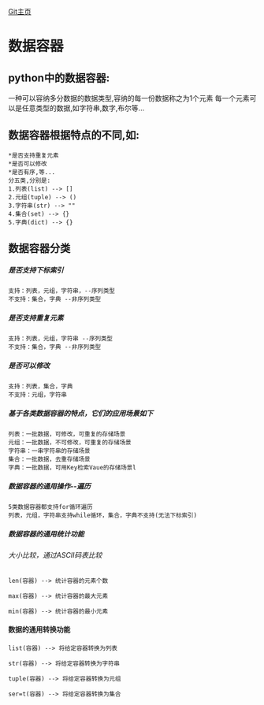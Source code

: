 
[Git主页](https://github.com/filotes/hello_world)

# 数据容器

## python中的数据容器:

一种可以容纳多分数据的数据类型,容纳的每一份数据称之为1个元素
每一个元素可以是任意类型的数据,如字符串,数字,布尔等...

## 数据容器根据特点的不同,如:

    *是否支持重复元素
    *是否可以修改
    *是否有序,等...
    分五类,分别是:
    1.列表(list) --> []
    2.元组(tuple) --> ()
    3.字符串(str) --> ""
    4.集合(set) --> {}
    5.字典(dict) --> {}


## 数据容器分类

##### 是否支持下标索引

    支持：列表，元组，字符串，--序列类型
    不支持：集合，字典 --非序列类型

##### 是否支持重复元素

    支持：列表，元组，字符串 --序列类型
    不支持：集合，字典 --非序列类型

##### 是否可以修改

    支持：列表，集合，字典
    不支持：元组，字符串
    

##### 基于各类数据容器的特点，它们的应用场景如下

    列表：一批数据，可修改，可重复的存储场景
    元组：一批数据，不可修改，可重复的存储场景
    字符串：一串字符串的存储场景
    集合：一批数据，去重存储场景
    字典：一批数据，可用Key检索Vaue的存储场景l


##### 数据容器的通用操作--遍历

    5类数据容器都支持for循环遍历
    列表，元组，字符串支持while循环，集合，字典不支持(无法下标索引)

##### 数据容器的通用统计功能
###### 大小比较，通过ASCII码表比较

    len(容器) --> 统计容器的元素个数
    
    max(容器) --> 统计容器的最大元素
    
    min(容器) --> 统计容器的最小元素


#### 数据的通用转换功能

    list(容器) --> 将给定容器转换为列表
    
    str(容器) --> 将给定容器转换为字符串
    
    tuple(容器) --> 将给定容器转换为元组
    
    ser=t(容器) --> 将给定容器转换为集合


